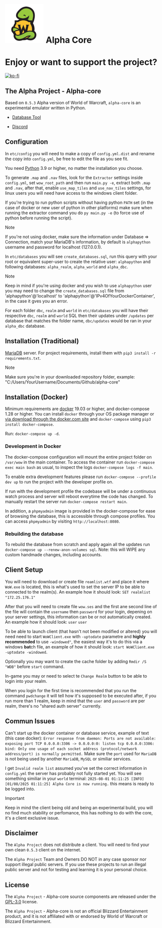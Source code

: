 # ![logo](.github/logo-small.png) Alpha Core


# Enjoy or want to support the project?

[![ko-fi](https://www.ko-fi.com/img/githubbutton_sm.svg)](https://ko-fi.com/R6R21LO82)


## The Alpha Project - Alpha-core

Based on `0.5.3` Alpha version of World of Warcraft, `alpha-core` is an experimental emulator written in Python.

- [Database Tool](https://db.thealphaproject.eu/)

- [Discord](https://discord.gg/RzBMAKU)


## Configuration

In `etc/config` you will need to make a copy of `config.yml.dist` and rename the copy into `config.yml`, be free to edit the file as you see fit.

You need [Python](https://www.python.org/downloads/) 3.9 or higher, no matter the installation you choose.

To generate `.map` and `.nav` files, look for the `Extractor` settings inside `config.yml`, set `wow_root_path` and then run `main.py -e`, extract both `.map` and `.nav`, after that, enable `use_map_tiles` and `use_nav_tiles` settings, for linux users you will need have access to the windows client folder.

If you're trying to run python scripts without having python `PATH` set (in the case of docker or new user of python in other platforms) make sure when running the extractor command you do `py main.py -e` (to force use of python before running the script).

> [!NOTE]  
> If you're not using docker, make sure the information under Database => Connection, match your MariaDB's information, by default is `alphapython` username and password for localhost (127.0.0.1).

In `etc/databases` you will see `create_databases.sql`, run this query with your root or equivalent super-user to create the relative user: `alphapython` and following databases: `alpha_realm`, `alpha_world` and `alpha_dbc`.

> [!NOTE]  
> Keep in mind if you're using docker and you wish to use `alphapython` user you may need to change the `create_databases.sql` file from 'alphapython'@'localhost' to 'alphapython'@'IPv4OfYourDockerContainer', in the case it gves you an error.

For each folder `dbc`, `realm` and `world` in `etc/databases` you will have their respective `dbc`, `realm` and `world` SQL then their updates under `/updates` per database that matches the folder name, `dbc/updates` would be ran in your `alpha_dbc` database.


## Installation (Traditional)
[MariaDB](https://mariadb.org/download/) server. For project requirements, install them with `pip3 install -r requirements.txt`.

> [!NOTE]  
> Make sure you're in your downloaded repository folder, example:
> "C:/Users/YourUsername/Documents/Github/alpha-core"


## Installation (Docker)

Minimum requirements are [docker](https://www.docker.com/products/docker-desktop/) 19.03 or higher, and docker-compose 1.28 or higher. 
You can install `docker` through your OS package manager or [via download through the docker.com site](https://docs.docker.com/engine/install/) and `docker-compose` using `pip3 install docker-compose`.

Run: `docker-compose up -d`.


### Development in Docker

The docker-compose configuration will mount the entire project folder on `/var/wow` in the main container. To access the container run `docker-compose exec main bash` as usual, to inspect the logs `docker-compose logs -f main`.

To enable extra development features please run `docker-compose --profile dev up` to run the project with the developer profile on.

If run with the development profile the codebase will be under a continuous watch process and server will reboot everytime the code has changed. To manually restart the server run `docker-compose restart main`.

In addition, a `phpmyadmin` image is provided in the docker-compose for ease of browsing the database, this is accessible through compose profiles. 
You can access `phpmyadmin` by visiting `http://localhost:8080`.


### Rebuilding the database

To rebuild the database from scratch and apply again all the updates run  `docker-compose up --renew-anon-volumes sql`. Note: this will WIPE any custom handmade changes, including accounts.

## Client Setup

You will need to download or create file `reamlist.wtf` and place it where `WoW.exe` is located, this is what's used to set the server IP to be able to connected to the realm(s).
An example how it should look: `SET realmlist "172.25.176.1"`

After that you will need to create file `wow.ses` and the first ane second line of the file will contain the `username` then `password` for your login, depening on your server settings, this information can be or not automatically created. 
An example how it should look: 
`user`
`user`

To be able to launch client (that hasn't not been modified or altered) you will need need to start `WoWClient.exe` with `-uptodate` parametre and **highly recommended** to use `-windowed"`, the easiest way it's to do this via a windows **bat**ch file, an example of how it should look:
`start WoWClient.exe -uptodate -windowed`.

Optionally you may want to create the cache folder by adding `Rmdir /S "WDB"` before `start` command.

In-game you may or need to select te `Change Realm` button to be able to login into your realm.

When you login for the first time is recommended that you run the command `pwdchange` it will tell how it's supposed to be executed after, if you run more than 1 realm, keep in mind that the `user` and `password` are per realm, there's no "shared auth server" currently.


## Commun Issues

Can't start up the docker container or database service, example of text (this case docker):
`Error response from daemon: Ports are not available: exposing port TCP 0.0.0.0:3306 -> 0.0.0.0:0: listen tcp 0.0.0.0:3306: bind: Only one usage of each socket address (protocol/network address/port) is normally permitted.`
Make sure the `port` used for `MariaDB` is not being used by another `MariaDB`, `MySQL` or similiar services.

I get `Invalid realm list` assumed you've set the correct information in `config.yml` the server has probably not fully started yet.
You will see something similiar in your `world` terminal: `2025-08-01 01:11:25 [INFO] [01/08/2025 01:11:25] Alpha Core is now running.` this means is ready to be logged into.

> [!IMPORTANT]  
> Keep in mind the client being old and being an experimental build, you will no find much stability or perfomance, this has nothing to do with the core, it's a client exclusive issue.

## Disclaimer

The `Alpha Project` does not distribute a client. You will need to find your own clean `0.5.3` client on the internet.

The `Alpha Project` Team and Owners DO NOT in any case sponsor nor support illegal public servers. If you use these projects to run an illegal public server and not for testing and learning it is your personal choice.


## License

The `Alpha Project` - Alpha-core source components are released under the [GPL-3.0](https://www.gnu.org/licenses/gpl-3.0.en.html) license.

The `Alpha Project` - Alpha-core is not an official Blizzard Entertainment product, and it is not affiliated with or endorsed by World of Warcraft or Blizzard Entertainment.
